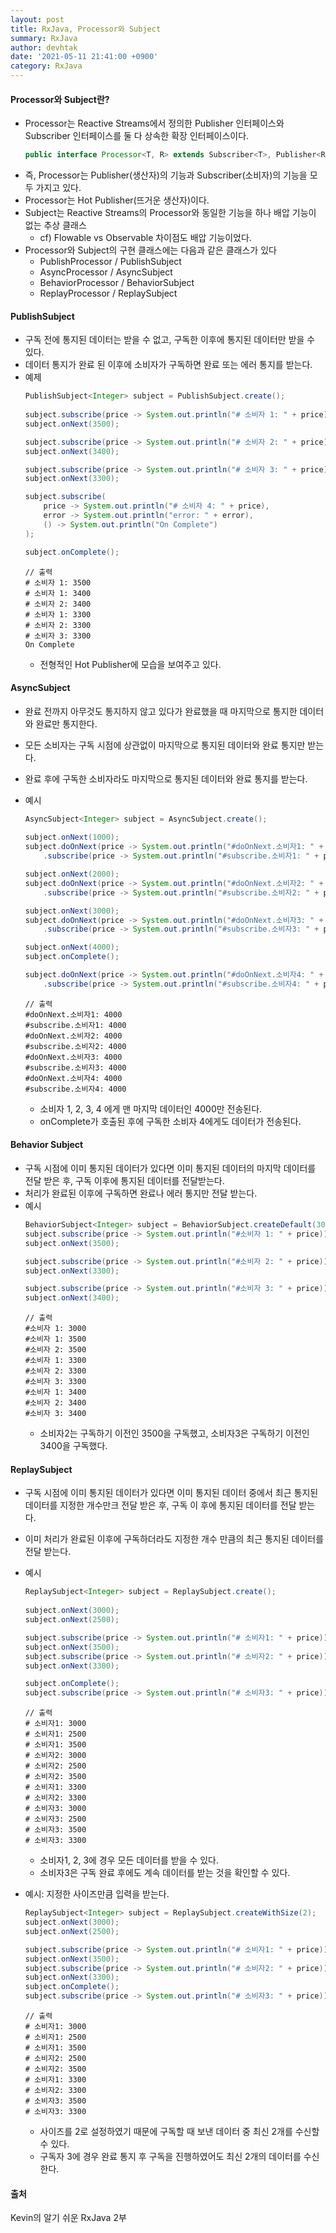 ```yaml
---
layout: post
title: RxJava, Processor와 Subject
summary: RxJava
author: devhtak
date: '2021-05-11 21:41:00 +0900'
category: RxJava
---
```


#### Processor와 Subject란?

- Processor는 Reactive Streams에서 정의한 Publisher 인터페이스와 Subscriber 인터페이스를 둘 다 상속한 확장 인터페이스이다.
  ```java
  public interface Processor<T, R> extends Subscriber<T>, Publisher<R> {}
  ```
- 즉, Processor는 Publisher(생산자)의 기능과 Subscriber(소비자)의 기능을 모두 가지고 있다.
- Processor는 Hot Publisher(뜨거운 생산자)이다.
- Subject는 Reactive Streams의 Processor와 동일한 기능을 하나 배압 기능이 없는 추상 클래스
  - cf) Flowable vs Observable 차이점도 배압 기능이었다. 
- Processor와 Subject의 구현 클래스에는 다음과 같은 클래스가 있다
  - PublishProcessor / PublishSubject
  - AsyncProcessor / AsyncSubject
  - BehaviorProcessor / BehaviorSubject
  - ReplayProcessor / ReplaySubject

#### PublishSubject

- 구독 전에 통지된 데이터는 받을 수 없고, 구독한 이후에 통지된 데이터만 받을 수 있다.
- 데이터 통지가 완료 된 이후에 소비자가 구독하면 완료 또는 에러 통지를 받는다.
- 예제
  ```java
  PublishSubject<Integer> subject = PublishSubject.create();
		
  subject.subscribe(price -> System.out.println("# 소비자 1: " + price));
  subject.onNext(3500);

  subject.subscribe(price -> System.out.println("# 소비자 2: " + price));
  subject.onNext(3400);

  subject.subscribe(price -> System.out.println("# 소비자 3: " + price));
  subject.onNext(3300);

  subject.subscribe(
      price -> System.out.println("# 소비자 4: " + price),
      error -> System.out.println("error: " + error),
      () -> System.out.println("On Complete")
  );
  
  subject.onComplete();
  ```
  ```
  // 출력
  # 소비자 1: 3500
  # 소비자 1: 3400
  # 소비자 2: 3400
  # 소비자 1: 3300
  # 소비자 2: 3300
  # 소비자 3: 3300
  On Complete
  ```
  -  전형적인 Hot Publisher에 모습을 보여주고 있다.
  

#### AsyncSubject

- 완료 전까지 아무것도 통지하지 않고 있다가 완료했을 때 마지막으로 통지한 데이터와 완료만 통지한다.
- 모든 소비자는 구독 시점에 상관없이 마지막으로 통지된 데이터와 완료 통지만 받는다.
- 완료 후에 구독한 소비자라도 마지막으로 통지된 데이터와 완료 통지를 받는다.

- 예시
  ```java
  AsyncSubject<Integer> subject = AsyncSubject.create();
		
  subject.onNext(1000);
  subject.doOnNext(price -> System.out.println("#doOnNext.소비자1: " + price))
      .subscribe(price -> System.out.println("#subscribe.소비자1: " + price));

  subject.onNext(2000);
  subject.doOnNext(price -> System.out.println("#doOnNext.소비자2: " + price))
      .subscribe(price -> System.out.println("#subscribe.소비자2: " + price));

  subject.onNext(3000);
  subject.doOnNext(price -> System.out.println("#doOnNext.소비자3: " + price))
      .subscribe(price -> System.out.println("#subscribe.소비자3: " + price));

  subject.onNext(4000);
  subject.onComplete();

  subject.doOnNext(price -> System.out.println("#doOnNext.소비자4: " + price))
      .subscribe(price -> System.out.println("#subscribe.소비자4: " + price));
  ```
  ```
  // 출력
  #doOnNext.소비자1: 4000
  #subscribe.소비자1: 4000
  #doOnNext.소비자2: 4000
  #subscribe.소비자2: 4000
  #doOnNext.소비자3: 4000
  #subscribe.소비자3: 4000
  #doOnNext.소비자4: 4000
  #subscribe.소비자4: 4000
  ```
  - 소비자 1, 2, 3, 4 에게 맨 마지막 데이터인 4000만 전송된다.
  - onComplete가 호출된 후에 구독한 소비자 4에게도 데이터가 전송된다.

#### Behavior Subject

- 구독 시점에 이미 통지된 데이터가 있다면 이미 통지된 데이터의 마지막 데이터를 전달 받은 후, 구독 이후에 통지된 데이터를 전달받는다.
- 처리가 완료된 이후에 구독하면 완료나 에러 통지만 전달 받는다.
- 예시
  ```java
  BehaviorSubject<Integer> subject = BehaviorSubject.createDefault(3000);		
  subject.subscribe(price -> System.out.println("#소비자 1: " + price));
  subject.onNext(3500);

  subject.subscribe(price -> System.out.println("#소비자 2: " + price));
  subject.onNext(3300);

  subject.subscribe(price -> System.out.println("#소비자 3: " + price));
  subject.onNext(3400);
  ```
  ```
  // 출력
  #소비자 1: 3000
  #소비자 1: 3500
  #소비자 2: 3500
  #소비자 1: 3300
  #소비자 2: 3300
  #소비자 3: 3300
  #소비자 1: 3400
  #소비자 2: 3400
  #소비자 3: 3400
  ```
  - 소비자2는 구독하기 이전인 3500을 구독했고, 소비자3은 구독하기 이전인 3400을 구독했다.
  
#### ReplaySubject

- 구독 시점에 이미 통지된 데이터가 있다면 이미 통지된 데이터 중에서 최근 통지된 데이터를 지정한 개수만크 전달 받은 후, 구독 이 후에 통지된 데이터를 전달 받는다.
- 이미 처리가 완료된 이후에 구독하더라도 지정한 개수 만큼의 최근 통지된 데이터를 전달 받는다.
- 예시
  ```java
  ReplaySubject<Integer> subject = ReplaySubject.create();
  		
  subject.onNext(3000);
  subject.onNext(2500);
  
  subject.subscribe(price -> System.out.println("# 소비자1: " + price));
  subject.onNext(3500);
  subject.subscribe(price -> System.out.println("# 소비자2: " + price));
  subject.onNext(3300);
  
  subject.onComplete();
  subject.subscribe(price -> System.out.println("# 소비자3: " + price));
  ```
  ```
  // 출력
  # 소비자1: 3000
  # 소비자1: 2500
  # 소비자1: 3500
  # 소비자2: 3000
  # 소비자2: 2500
  # 소비자2: 3500
  # 소비자1: 3300
  # 소비자2: 3300
  # 소비자3: 3000
  # 소비자3: 2500
  # 소비자3: 3500
  # 소비자3: 3300
  ```
  - 소비자1, 2, 3에 경우 모든 데이터를 받을 수 있다.
  - 소비자3은 구독 완료 후에도 계속 데이터를 받는 것을 확인할 수 있다.

- 예시: 지정한 사이즈만큼 입력을 받는다.
  ```java
  ReplaySubject<Integer> subject = ReplaySubject.createWithSize(2);
  subject.onNext(3000);
  subject.onNext(2500);
  
  subject.subscribe(price -> System.out.println("# 소비자1: " + price));
  subject.onNext(3500);
  subject.subscribe(price -> System.out.println("# 소비자2: " + price));
  subject.onNext(3300);
  subject.onComplete();
  subject.subscribe(price -> System.out.println("# 소비자3: " + price));
  ```
  ```
  // 출력
  # 소비자1: 3000
  # 소비자1: 2500
  # 소비자1: 3500
  # 소비자2: 2500
  # 소비자2: 3500
  # 소비자1: 3300
  # 소비자2: 3300
  # 소비자3: 3500
  # 소비자3: 3300
  ```
  - 사이즈를 2로 설정하였기 때문에 구독할 때 보낸 데이터 중 최신 2개를 수신할 수 있다.
  - 구독자 3에 경우 완료 통지 후 구독을 진행하였어도 최신 2개의 데이터를 수신한다.

#### 출처

Kevin의 알기 쉬운 RxJava 2부
